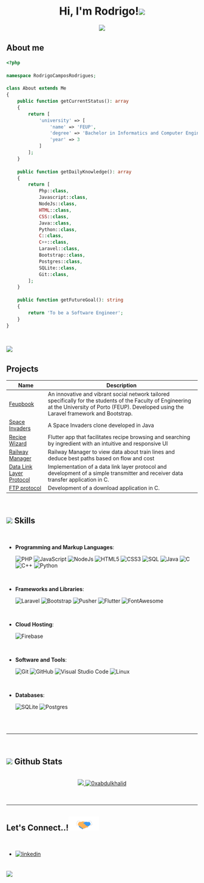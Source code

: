 <h1 align="center"><b>Hi, I'm Rodrigo!</b><img src="https://media.giphy.com/media/hvRJCLFzcasrR4ia7z/giphy.gif" width="35"></h1>
<p align="center">
  <a href="https://github.com/DenverCoder1/readme-typing-svg"><img src="https://readme-typing-svg.herokuapp.com?font=Time+New+Roman&color=blue&size=25&center=true&vCenter=true&width=600&height=100&lines=FEUP+Student;Informatics+and+Computer+Engineering;Software+Engineering+Enjoyer;Always+learning+new+things"></a>
</p>
	
## **About me**

```php
<?php

namespace RodrigoCamposRodrigues;

class About extends Me
{
    public function getCurrentStatus(): array
    {
        return [
            'university' => [
                'name' => 'FEUP',
                'degree' => 'Bachelor in Informatics and Computer Engineering',
                'year' => 3         
            ]
        ];
    }

    public function getDailyKnowledge(): array
    {
        return [
            Php::class,
            Javascript::class,
            NodeJs::class,
            HTML::class,
            CSS::class,
            Java::class,
            Python::class,
            C::class,
            C++::class,
            Laravel::class,
            Bootstrap::class,
            Postgres::class,
            SQLite::class,
            Git::class,
        ];
    }

    public function getFutureGoal(): string
    {
        return 'To be a Software Engineer';
    }
}
```

<br>

<img src="https://user-images.githubusercontent.com/73097560/115834477-dbab4500-a447-11eb-908a-139a6edaec5c.gif"><br>

## **Projects**

| Name      | Description                                                                                                                                                   |
|-----------|---------------------------------------------------------------------------------------------------------------------------------------------------------------|
| [Feupbook](https://github.com/RodrigoCamposRodrigues/feupbook) | An innovative and vibrant social network tailored specifically for the students of the Faculty of Engineering at the University of Porto (FEUP). Developed using the Laravel framework and Bootstrap. |
| [Space Invaders](https://github.com/RodrigoCamposRodrigues/space_invaders) | A Space Invaders clone developed in Java |
| [Recipe Wizard](https://github.com/RodrigoCamposRodrigues/recipe-wizard) | Flutter app that facilitates recipe browsing and searching by ingredient with an intuitive and responsive UI |
| [Railway Manager](https://github.com/RodrigoCamposRodrigues/railway-manager) | Railway Manager to view data about train lines and deduce best paths based on flow and cost |
| [Data Link Layer Protocol](https://github.com/RodrigoCamposRodrigues/feup-rcom/tree/main/proj1) | Implementation of a data link layer protocol and development of a simple transmitter and receiver data transfer application in C. |
| [FTP protocol](https://github.com/RodrigoCamposRodrigues/feup-rcom/tree/main/proj2) | Development of a download application in C. |


<br>

## <img src="https://media2.giphy.com/media/QssGEmpkyEOhBCb7e1/giphy.gif?cid=ecf05e47a0n3gi1bfqntqmob8g9aid1oyj2wr3ds3mg700bl&rid=giphy.gif" width ="25"><b> Skills</b>
<br>

<p align="center">

- **Programming and Markup Languages**:
    
   ![PHP](https://img.shields.io/badge/php-%23777BB4.svg?style=for-the-badge&logo=php&logoColor=white)
   ![JavaScript](https://img.shields.io/badge/JavaScript%20-%23F7DF1E.svg?style=for-the-badge&logo=javascript&logoColor=black)
   ![NodeJs](https://img.shields.io/badge/node.js%20-%2343853D.svg?style=for-the-badge&logo=node.js&logoColor=white)
   ![HTML5](https://img.shields.io/badge/HTML5%20-%23E34F26.svg?style=for-the-badge&logo=html5&logoColor=white)
   ![CSS3](https://img.shields.io/badge/CSS%20-%231572B6.svg?style=for-the-badge&logo=css3&logoColor=white)
   ![SQL](https://img.shields.io/badge/SQL%20-%2300f.svg?style=for-the-badge&logo=sqlite&logoColor=white)
   ![Java](https://img.shields.io/badge/java-%23ED8B00.svg?style=for-the-badge&logo=openjdk&logoColor=white)
   ![C](https://img.shields.io/badge/C%20-%232370ED.svg?style=for-the-badge&logo=c&logoColor=white)
   ![C++](https://img.shields.io/badge/C++%20-%2300599C.svg?style=for-the-badge&logo=c%2B%2B&logoColor=white)
   ![Python](https://img.shields.io/badge/Python%20-%2314354C.svg?style=for-the-badge&logo=python&logoColor=white)

<br>   
    
- **Frameworks and Libraries**:

  ![Laravel](https://img.shields.io/badge/laravel-%23FF2D20.svg?style=for-the-badge&logo=laravel&logoColor=white)
  ![Bootstrap](https://img.shields.io/badge/bootstrap-%23563D7C.svg?style=for-the-badge&logo=bootstrap&logoColor=white)
  ![Pusher](https://img.shields.io/badge/pusher-%23323330.svg?style=for-the-badge&logo=pusher&logoColor=white)
  ![Flutter](https://img.shields.io/badge/Flutter-%2302569B.svg?style=for-the-badge&logo=Flutter&logoColor=white)
  ![FontAwesome](https://img.shields.io/badge/FontAwesome-%23339AF0.svg?style=for-the-badge&logo=font-awesome&logoColor=white)

<br>

- **Cloud Hosting**:

  ![Firebase](https://img.shields.io/badge/firebase-%23039BE5.svg?style=for-the-badge&logo=firebase)
    
<br>

- **Software and Tools**:

    ![Git](https://img.shields.io/badge/git-%23F05033.svg?style=for-the-badge&logo=git&logoColor=white)
    ![GitHub](https://img.shields.io/badge/github-%23121011.svg?style=for-the-badge&logo=github&logoColor=white)
    ![Visual Studio Code](https://img.shields.io/badge/Visual%20Studio%20Code-0078d7.svg?style=for-the-badge&logo=visual-studio-code&logoColor=white)
    ![Linux](https://img.shields.io/badge/Linux-FCC624?style=for-the-badge&logo=linux&logoColor=black) 

<br>

- **Databases**:

  ![SQLite](https://img.shields.io/badge/sqlite-%2307405e.svg?style=for-the-badge&logo=sqlite&logoColor=white)
  ![Postgres](https://img.shields.io/badge/postgres-%23316192.svg?style=for-the-badge&logo=postgresql&logoColor=white)

</p>

<br>
<br>

-----

<br>


## <img src="https://media.giphy.com/media/iY8CRBdQXODJSCERIr/giphy.gif" width="35"><b> Github Stats </b>
<br>

<div align="center">

<a href="https://github.com/RodrigoCamposRodrigues/">
  <img src="https://github-readme-stats.vercel.app/api?username=RodrigoCamposRodrigues&include_all_commits=true&count_private=true&show_icons=true&line_height=20&title_color=7A7ADB&icon_color=2234AE&text_color=D3D3D3&bg_color=0,000000,130F40" width="450"/>
  <img src="https://github-readme-stats.vercel.app/api/top-langs?username=RodrigoCamposRodrigues&show_icons=true&locale=en&layout=compact&line_height=20&title_color=7A7ADB&icon_color=2234AE&text_color=D3D3D3&bg_color=0,000000,130F40" width="375"  alt="0xabdulkhalid"/>

</a>
</div>

<br>
<br>

-----

## <b> Let's Connect..!</b><img src="https://github.com/0xAbdulKhalid/0xAbdulKhalid/raw/main/assets/mdImages/handshake.gif" width ="80">
<br>
<div align='left'>

<ul>

<li>
<a href="https://www.linkedin.com/in/rcr21/" target="_blank">
<img src="https://img.shields.io/badge/linkedin-%2300acee.svg?color=405DE6&style=for-the-badge&logo=linkedin&logoColor=white" alt=linkedin style="margin-bottom: 5px;"/>
</a>
</li>


<!-- <br>


<li>
<a href="mailto:rodrigues.rodrigo2003@gmail.com" target="_blank">
<img src="https://img.shields.io/badge/Gmail-D14836?style=for-the-badge&logo=gmail&logoColor=white" t=mail style="margin-bottom: 5px;" />
</a>
</li> -->
	
</ul>
</div>

<br>
<img src="https://user-images.githubusercontent.com/73097560/115834477-dbab4500-a447-11eb-908a-139a6edaec5c.gif">
<br>

